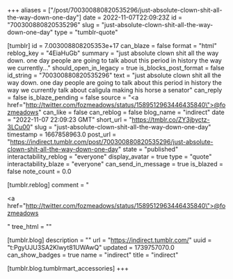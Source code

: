 +++
aliases = ["/post/700300880820535296/just-absolute-clown-shit-all-the-way-down-one-day"]
date = 2022-11-07T22:09:23Z
id = "700300880820535296"
slug = "just-absolute-clown-shit-all-the-way-down-one-day"
type = "tumblr-quote"

[tumblr]
id = 7.003008808205353e+17
can_blaze = false
format = "html"
reblog_key = "4EiaHuGb"
summary = "just absolute clown shit all the way down. one day people are going to talk about this period in history the way we currently..."
should_open_in_legacy = true
is_blocks_post_format = false
id_string = "700300880820535296"
text = "just absolute clown shit all the way down. one day people are going to talk about this period in history the way we currently talk about caligula making his horse a senator"
can_reply = false
is_blaze_pending = false
source = "<a href=\"http://twitter.com/fozmeadows/status/1589512963446435840\">@fozmeadows</a>"
can_like = false
can_reblog = false
blog_name = "indirect"
date = "2022-11-07 22:09:23 GMT"
short_url = "https://tmblr.co/ZY3jbyctz-3LCu00"
slug = "just-absolute-clown-shit-all-the-way-down-one-day"
timestamp = 1667858963.0
post_url = "https://indirect.tumblr.com/post/700300880820535296/just-absolute-clown-shit-all-the-way-down-one-day"
state = "published"
interactability_reblog = "everyone"
display_avatar = true
type = "quote"
interactability_blaze = "everyone"
can_send_in_message = true
is_blazed = false
note_count = 0.0

[tumblr.reblog]
comment = "<p><a href=\"http://twitter.com/fozmeadows/status/1589512963446435840\">@fozmeadows</a></p>"
tree_html = ""

[tumblr.blog]
description = ""
url = "https://indirect.tumblr.com/"
uuid = "t:PgyUJU3SA2Klwyt81UWAwQ"
updated = 1739757070.0
can_show_badges = true
name = "indirect"
title = "indirect"

[tumblr.blog.tumblrmart_accessories]
+++
